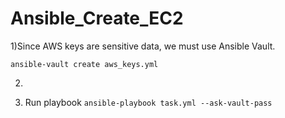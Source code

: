 # Ansible_Create_EC2
1)Since AWS keys are sensitive data, we must use Ansible Vault. 

```ansible-vault create aws_keys.yml```

2) 


3) Run playbook
```ansible-playbook task.yml --ask-vault-pass```
